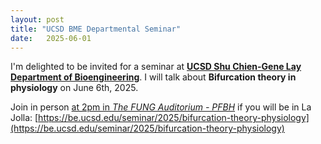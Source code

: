 ```yaml
---
layout: post
title: "UCSD BME Departmental Seminar"
date:   2025-06-01
---
```


I'm delighted to be invited for a seminar at [**UCSD Shu Chien-Gene Lay Department of Bioengineering**](https://be.ucsd.edu). I will talk about **Bifurcation theory in physiology** on June 6th, 2025. 

Join in person <ins>at 2pm in *The FUNG Auditorium - PFBH*</ins> if you will be in La Jolla: [https://be.ucsd.edu/seminar/2025/bifurcation-theory-physiology](https://be.ucsd.edu/seminar/2025/bifurcation-theory-physiology)
